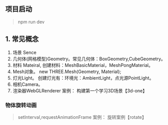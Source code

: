 ## 项目启动
> npm run dev

## 1. 常见概念
1. 场景 Sence
2. 几何体(网格模型)Geometry。常见几何体：BoxGeometry,CubeGeometry。
3. 材料 Mateiral, 创建材料：MeshBasicMaterial，MeshPongMaterial。
4. Mesh对象。 new THREE.Mesh(Geometry, Material);
5. 灯光Light。 创建灯光有：环境光：AmbientLight，点光源PointLight。
6. 相机Camera。 
7. 渲染器WebGLRenderer
案例： 构建第一个学习3D场景【3d-one】

### 物体旋转动画
> setInterval,requestAnimationFrame
案例： 旋转案例【rotate】







